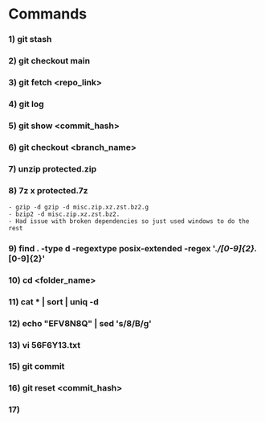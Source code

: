 # Commands

### 1) git stash
### 2) git checkout main
### 3) git fetch <repo_link>
### 4) git log
### 5) git show <commit_hash>
### 6) git checkout <branch_name>
### 7) unzip protected.zip
### 8) 7z x protected.7z
    - gzip -d gzip -d misc.zip.xz.zst.bz2.g
    - bzip2 -d misc.zip.xz.zst.bz2.
    - Had issue with broken dependencies so just used windows to do the rest
### 9) find . -type d -regextype posix-extended -regex '.*/[0-9]{2}.*[0-9]{2}'
### 10) cd <folder_name>
### 11) cat * | sort | uniq -d
### 12) echo "EFV8N8Q" | sed 's/8/B/g'
### 13) vi 56F6Y13.txt
### 15) git commit
### 16) git reset <commit_hash>
### 17) 